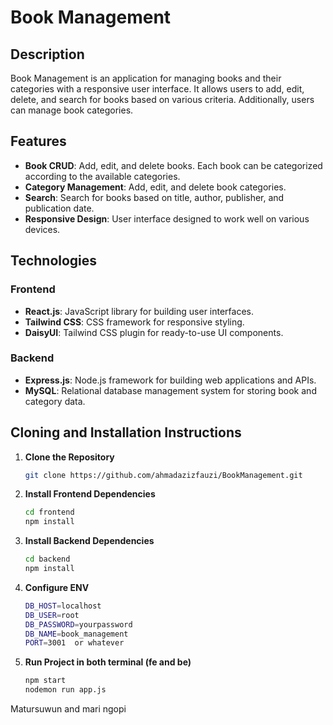 # Book Management

## Description

Book Management is an application for managing books and their categories with a responsive user interface. It allows users to add, edit, delete, and search for books based on various criteria. Additionally, users can manage book categories.

## Features

- **Book CRUD**: Add, edit, and delete books. Each book can be categorized according to the available categories.
- **Category Management**: Add, edit, and delete book categories.
- **Search**: Search for books based on title, author, publisher, and publication date.
- **Responsive Design**: User interface designed to work well on various devices.

## Technologies

### Frontend

- **React.js**: JavaScript library for building user interfaces.
- **Tailwind CSS**: CSS framework for responsive styling.
- **DaisyUI**: Tailwind CSS plugin for ready-to-use UI components.

### Backend

- **Express.js**: Node.js framework for building web applications and APIs.
- **MySQL**: Relational database management system for storing book and category data.

## Cloning and Installation Instructions

1. **Clone the Repository**

   ```bash
   git clone https://github.com/ahmadazizfauzi/BookManagement.git
   
2. **Install Frontend Dependencies**

   ```bash
   cd frontend
   npm install

3. **Install Backend Dependencies**

   ```bash
   cd backend
   npm install

4. **Configure ENV**

   ```bash
   DB_HOST=localhost
   DB_USER=root
   DB_PASSWORD=yourpassword
   DB_NAME=book_management
   PORT=3001  or whatever

5. **Run Project in both terminal (fe and be)**

   ```bash
   npm start
   nodemon run app.js


Matursuwun and mari ngopi



   


